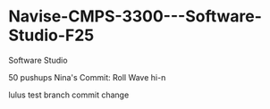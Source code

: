 # Navise-CMPS-3300---Software-Studio-F25
Software Studio

50 pushups
Nina's Commit: Roll Wave
hi-n

lulus test branch commit change 